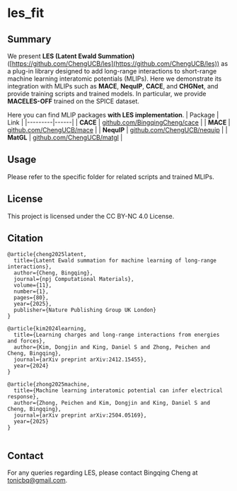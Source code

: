 # les_fit

## Summary 
We present **LES (Latent Ewald Summation)** ([https://github.com/ChengUCB/les](https://github.com/ChengUCB/les)) as a plug-in library designed to add long-range interactions to short-range machine learning interatomic potentials (MLIPs). 
Here we demonstrate its integration with MLIPs such as **MACE**, **NequIP**, **CACE**, and **CHGNet**, and provide training scripts and trained models. In particular, we provide **MACELES-OFF** trained on the SPICE dataset. 

Here you can find MLIP packages **with LES implementation**.
| Package | Link |
|---------|------|
| **CACE**   | [github.com/BingqingCheng/cace](https://github.com/BingqingCheng/cace) |
| **MACE**   | [github.com/ChengUCB/mace](https://github.com/ChengUCB/mace) |
| **NequIP** | [github.com/ChengUCB/nequip](https://github.com/ChengUCB/nequip) |
| **MatGL**  | [github.com/ChengUCB/matgl](https://github.com/ChengUCB/matgl) |

## Usage 
Please refer to the specific folder for related scripts and trained MLIPs.


## License
This project is licensed under the CC BY-NC 4.0 License.

## Citation

```text
@article{cheng2025latent,
  title={Latent Ewald summation for machine learning of long-range interactions},
  author={Cheng, Bingqing},
  journal={npj Computational Materials},
  volume={11},
  number={1},
  pages={80},
  year={2025},
  publisher={Nature Publishing Group UK London}
}

@article{kim2024learning,
  title={Learning charges and long-range interactions from energies and forces},
  author={Kim, Dongjin and King, Daniel S and Zhong, Peichen and Cheng, Bingqing},
  journal={arXiv preprint arXiv:2412.15455},
  year={2024}
}

@article{zhong2025machine,
  title={Machine learning interatomic potential can infer electrical response},
  author={Zhong, Peichen and Kim, Dongjin and King, Daniel S and Cheng, Bingqing},
  journal={arXiv preprint arXiv:2504.05169},
  year={2025}
}


```

## Contact

For any queries regarding LES, please contact Bingqing Cheng at tonicbq@gmail.com.
